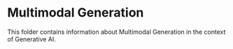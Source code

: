 # Multimodal Generation

This folder contains information about Multimodal Generation in the context of Generative AI.